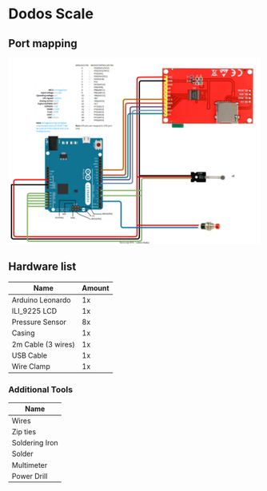# Dodos Scale

## Port mapping
![Pinout](docs/layout.drawio.svg)

## Hardware list

| Name | Amount |
| ---- | ----------- |
| Arduino Leonardo | 1x |
| ILI_9225 LCD | 1x |
| Pressure Sensor | 8x |
| Casing | 1x |
| 2m Cable (3 wires) | 1x |
| USB Cable | 1x |
| Wire Clamp | 1x |

### Additional Tools

| Name |
| ---- |
| Wires |
| Zip ties |
| Soldering Iron |
| Solder |
| Multimeter |
| Power Drill |

